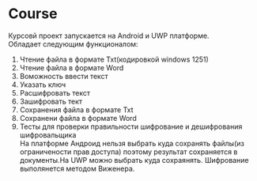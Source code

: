 # Course
Курсовй проект запускается на Android и UWP платформе.\
Обладает следующим функционалом:
1. Чтение файла в формате Txt(кодировкой windows 1251)
2. Чтение файла в формате Word
3. Воможность ввести текст
4. Указать ключ
5. Расшифровать текст
6. Зашифровать тект
7. Сохранения файла в формате Txt
8. Сохранени файла в формате Word
9. Тесты для проверки правильности шифрование и дешифрования шифровальщика\
На платформе Андроид нельзя выбрать куда сохранять файлы(из ограничености прав доступа) поэтому результат сохраняется в документы.На UWP можно выбрать куда сохраянять.
Шифрование выполянется методом Виженера.
